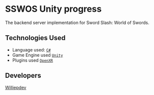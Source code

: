 # SSWOS Unity progress

The backend server implementation for Sword Slash: World of Swords.

## Technologies Used

- Language used: [`C#`](https://dotnet.microsoft.com/en-us/languages/csharp)
- Game Engine used [`Unity`](https://unity.com/)
- Plugins used [`OpenXR`](https://www.khronos.org/OpenXR/)


## Developers

[Williepdev](https://github.com/Williepdev)
